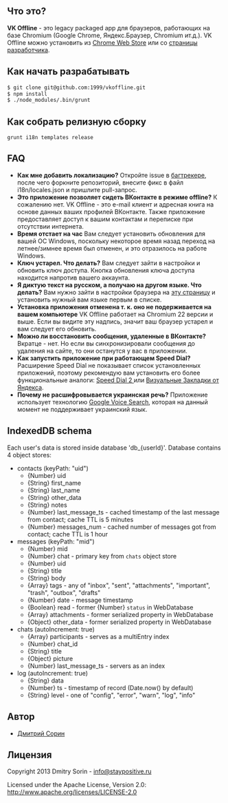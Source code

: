 ## Что это?
**VK Offline** - это legacy packaged app для браузеров, работающих на базе Chromium (Google Chrome, Яндекс.Браузер, Chromium ит.д.). VK Offline можно установить из [Chrome Web Store](https://chrome.google.com/webstore/detail/vkontakte-offline/jinklgkideaicpdgmomlckebafjfibjk) или со [страницы разработчика](http://staypositive.ru/vkofflineapp-promo).

## Как начать разрабатывать
```bash
$ git clone git@github.com:1999/vkoffline.git
$ npm install
$ ./node_modules/.bin/grunt
```

## Как собрать релизную сборку
`grunt i18n templates release`

## FAQ
 * **Как мне добавить локализацию?**
Откройте issue в [багтрекере](https://github.com/1999/vkoffline/issues?sort=created&state=open), после чего форкните репозиторий, внесите фикс в файл i18n/locales.json и пришлите pull-запрос.
 * **Это приложение позволяет сидеть ВКонтакте в режиме offline?**
К сожалению нет. VK Offline - это e-mail клиент и адресная книга на основе данных ваших профилей ВКонтакте. Также приложение предоставляет доступ к вашим контактам и переписке при отсутствии интернета.
 * **Время отстает на час**
Вам следует установить обновления для вашей ОС Windows, поскольку некоторое время назад переход на летнее/зимнее время был отменен, и это отразилось на работе Windows.
 * **Ключ устарел. Что делать?**
Вам следует зайти в настройки и обновить ключ доступа. Кнопка обновления ключа доступа находится напротив вашего аккаунта.
 * **Я диктую текст на русском, а получаю на другом языке. Что делать?**
Вам нужно зайти в настройки браузера на [эту страницу](chrome://settings/languages) и установить нужный вам языке первым в списке.
 * **Установка приложения отменена т. к. оно не подерживается на вашем компьютере**
VK Offline работает на Chromium 22 версии и выше. Если вы видите эту надпись, значит ваш браузер устарел и вам следует его обновить.
 * **Можно ли восстановить сообщения, удаленные в ВКонтакте?**
Вкратце - нет. Но если вы синхронизировали сообщения до удаления на сайте, то они останутся у вас в приложении.
 * **Как запустить приложение при работающем Speed Dial?**
Расширение Speed Dial не показывает список установленных приложений, поэтому рекомендую вам установить его более функциональные аналоги: [Speed Dial 2 ](https://chrome.google.com/webstore/detail/speed-dial-2/jpfpebmajhhopeonhlcgidhclcccjcik)или [Визуальные Закладки от Яндекса](https://chrome.google.com/webstore/detail/pchfckkccldkbclgdepkaonamkignanh).
 * **Почему не расшифровывается украинская речь?**
Приложение использует технологию [Google Voice Search](http://en.wikipedia.org/wiki/Google_Voice_Search), которая на данный момент не поддерживает украинский язык.

## IndexedDB schema
Each user's data is stored inside database 'db_{userId}'. Database contains 4 object stores:

 * contacts (keyPath: "uid")
   * {Number} uid
   * {String} first_name
   * {String} last_name
   * {String} other_data
   * {String} notes
   * {Number} last_message_ts - cached timestamp of the last message from contact; cache TTL is 5 minutes
   * {Number} messages_num - cached number of messages got from contact; cache TTL is 1 hour
 * messages (keyPath: "mid")
   * {Number} mid
   * {Number} chat - primary key from `chats` object store
   * {Number} uid
   * {String} title
   * {String} body
   * {Array} tags - any of "inbox", "sent", "attachments", "important", "trash", "outbox", "drafts"
   * {Number} date - message timestamp
   * {Boolean} read - former {Number} `status` in WebDatabase
   * {Array} attachments - former serialized property in WebDatabase
   * {Object} other_data - former serialized property in WebDatabase
 * chats (autoIncrement: true)
   * {Array} participants - serves as a multiEntry index
   * {Number} chat_id
   * {String} title
   * {Object} picture
   * {Number} last_message_ts - servers as an index
 * log (autoIncrement: true)
   * {String} data
   * {Number} ts - timestamp of record (Date.now() by default)
   * {String} level - one of "config", "error", "warn", "log", "info"

## Автор

 * [Дмитрий Сорин](http://www.staypositive.ru)

## Лицензия

Copyright 2013 Dmitry Sorin - info@staypositive.ru

Licensed under the Apache License, Version 2.0: http://www.apache.org/licenses/LICENSE-2.0
